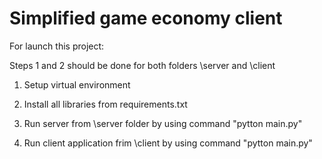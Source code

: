 # Simplified game economy client

For launch this project:

Steps 1 and 2 should be done for both folders \server and \client
1. Setup virtual environment
2. Install all libraries from requirements.txt

3. Run server from \server folder by using command "pytton main.py"
4. Run client application frim \client by using command "pytton main.py"
